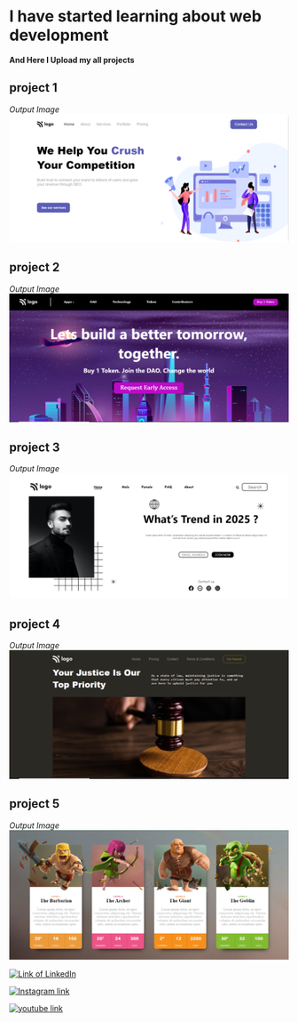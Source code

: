 # I have started learning about web development

**And Here I Upload my all projects**

## project 1
_Output Image_
[![Output image](./Seo_master_Page/images/output.png)
](https://seo-masterpage.netlify.app/ "click to visit")

## project 2
_Output Image_
[![Output image](./crypto_landing_page/images/output.png)
](https://crypto-marketpage.netlify.app/ "click to visit")

## project 3
_Output Image_
[![Output image](./Fashion_Hub_Landing_Page/images/output.png)](https://fashion-hub-landing-page.netlify.app/ "click to visit")

## project 4
_Output Image_
[![project 4 image](./justice_Landing_Page/images/output.png)](https://justice-landing-page.netlify.app/ "click to visit")

## project 5
_Output Image_
[![project 5 image](./giant/images/output.png)](https://giants-page.netlify.app/ "click to visit")




<!-- follow link -->
[![Link of LinkedIn](https://img.shields.io/badge/LinkedIn-Follow-blue
)](https://www.linkedin.com/in/ashish-singh-bbg/ "follow me")

<!-- link of instagram -->

[![Instagram link](https://img.shields.io/badge/Instagram-Follow-%23FC6C85
)](https://www.instagram.com/ashishsinghbbg/ "follow me")

<!-- youtube -->

[![youtube link](https://img.shields.io/badge/Youtube-Subscribe-%23ff2000)](https://www.youtube.com/@5minutesofcoding "subscribe")
